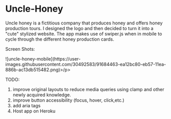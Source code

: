 # Uncle-Honey
Uncle honey is a fictitious company that produces honey and offers honey production tours. I designed the logo and then decided to turn it into a "cute" stylized website.
The app makes use of swiper.js when in mobile to cycle through the different honey production cards. 

Screen Shots:
<p>![uncle-honey-mobile](https://user-images.githubusercontent.com/30492583/91684463-ea12bc80-eb57-11ea-886b-ac13db515482.png)>/p>

TODO:
  1. improve original layouts to reduce media queries using clamp and other newly acquired knowledge.
  2. improve button accessibility (focus, hover, click,etc.)
  3. add aria tags
  4. Host app on Heroku
